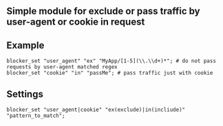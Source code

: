 ## Simple module for exclude or pass traffic by user-agent or cookie in request



## Example

```
blocker_set "user_agent" "ex" "MyApp/[1-5](\\.\\d+)*"; # do not pass requests by user-agent matched regex
blocker_set "cookie" "in" "passMe"; # pass traffic just with cookie
```

## Settings

```
blocker_set "user_agent|cookie" "ex(exclude)|in(incliude)" "pattern_to_match";
```


